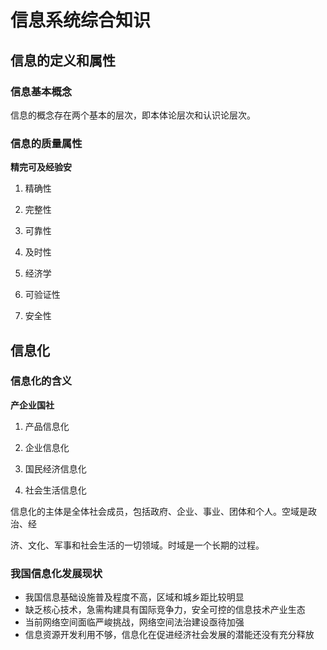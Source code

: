 # 信息系统综合知识

## 信息的定义和属性

### 信息基本概念

信息的概念存在两个基本的层次，即本体论层次和认识论层次。



### 信息的质量属性

**精完可及经验安**

1. 精确性

2. 完整性

3. 可靠性

4. 及时性

5. 经济学

6. 可验证性

7. 安全性

   

## 信息化

### 信息化的含义

**产企业国社**

1. 产品信息化

2. 企业信息化

3. 国民经济信息化

4. 社会生活信息化

   

信息化的主体是全体社会成员，包括政府、企业、事业、团体和个人。空域是政治、经

济、文化、军事和社会生活的一切领域。时域是一个长期的过程。



### 我国信息化发展现状

* 我国信息基础设施普及程度不高，区域和城乡距比较明显
* 缺乏核心技术，急需构建具有国际竞争力，安全可控的信息技术产业生态
* 当前网络空间面临严峻挑战，网络空间法治建设亟待加强
* 信息资源开发利用不够，信息化在促进经济社会发展的潜能还没有充分释放